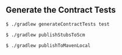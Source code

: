 ## Generate the Contract Tests

```
$ ./gradlew generateContractTests test
```

```
$ ./gradlew publishStubsToScm
```

```
$ ./gradlew publishToMavenLocal
```

